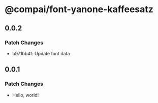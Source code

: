 # @compai/font-yanone-kaffeesatz

## 0.0.2

### Patch Changes

- b971bb4f: Update font data

## 0.0.1

### Patch Changes

- Hello, world!
